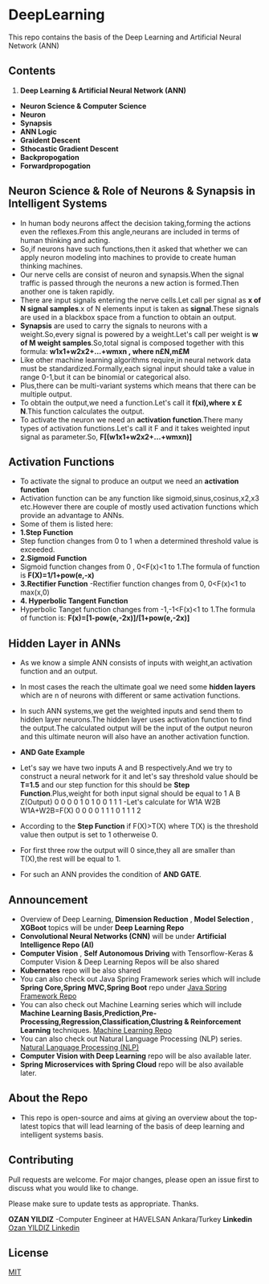 # DeepLearning
This repo contains the basis of the Deep Learning and Artificial Neural Network (ANN)

## Contents
  1. **Deep Learning & Artificial Neural Network (ANN)**
  - **Neuron Science & Computer Science**
  - **Neuron**
  - **Synapsis**
  - **ANN Logic**
  - **Graident Descent**
  - **Sthocastic Gradient Descent**
  - **Backpropogation**
  - **Forwardpropogation**
  
## Neuron Science & Role of Neurons & Synapsis in Intelligent Systems
- In human body neurons affect the decision taking,forming the actions even the reflexes.From this angle,neurans are included in terms of human thinking and acting.
- So,if neurons have such functions,then it asked that whether we can apply neuron modeling into machines to provide to create human thinking machines.
- Our nerve cells are consist of neuron and synapsis.When the signal traffic is passed through the neurons a new action is formed.Then another one is taken rapidly.
- There are input signals entering the nerve cells.Let call per signal as **x of N signal samples**.x of N elements input is taken as **signal**.These signals are used in a blackbox space from a function to obtain an output.
- **Synapsis** are used to carry the signals to neurons with a weight.So,every signal is powered by a weight.Let's call per weight is **w of M weight samples**.So,total signal is composed together with this formula: **w1x1+w2x2+...+wmxn , where n£N,m£M**
- Like other machine learning algorithms require,in neural network data must be standardized.Formally,each signal input should take a value in range 0-1,but it can be binomial or categorical also.
- Plus,there can be multi-variant systems which means that there can be multiple output.
- To obtain the output,we need a function.Let's call it **f(xi),where x £ N**.This function calculates the output.
- To activate the neuron we need an **activation function**.There many types of activation functions.Let's call it F and it takes weighted input signal as parameter.So, **F[(w1x1+w2x2+...+wmxn)]**

## Activation Functions
- To activate the signal to produce an output we need an **activation function**
- Activation function can be any function like sigmoid,sinus,cosinus,x2,x3 etc.However there are couple of mostly used activation functions which provide an advantage to ANNs.
- Some of them is listed here:
- **1.Step Function**
- Step function changes from 0 to 1 when a determined threshold value is exceeded.
- **2.Sigmoid Function**
- Sigmoid function changes from 0 , 0<F(x)<1 to 1.The formula of function is **F(X)=1/1+pow(e,-x)**
- **3.Rectifier Function**
-Rectifier function changes from 0, 0<F(x)<1 to max(x,0)
- **4. Hyperbolic Tangent Function**
- Hyperbolic Tanget function changes from -1,-1<F(x)<1 to 1.The formula of function is: **F(x)=[1-pow(e,-2x)]/[1+pow(e,-2x)]**

## Hidden Layer in ANNs
- As we know a simple ANN consists of inputs with weight,an activation function and an output.
- In most cases the reach the ultimate goal we need some **hidden layers** which are n of neurons with different or same activation functions.
- In such ANN systems,we get the weighted inputs and send them to hidden layer neurons.The hidden layer uses activation function to find the output.The calculated output will be the input of the output neuron and this ultimate neuron will also have an another activation function.

- **AND Gate Example**
- Let's say we have two inputs A and B respectively.And we try to construct a neural network for it and let's say threshold value should be **T=1.5** and our step function for this should be **Step Function**.Plus,weight for both input signal should be equal to 1
A B Z(Output)
0 0 0
0 1 0
1 0 0
1 1 1
-Let's calculate for 
W1A W2B W1A+W2B=F(X)
0   0    0
0   1    1
1   0    1
1   1    2

- According to the **Step Function** if F(X)>T(X) where T(X) is the threshold value then output is set to 1 otherweise 0.
- For first three row the output will 0 since,they all are smaller than T(X),the rest will be equal to 1.
- For such an ANN provides the condition of **AND GATE**.

## Announcement
- Overview of Deep Learning, **Dimension Reduction** , **Model Selection** , **XGBoot** topics will be under **Deep Learning Repo** 
- **Convolutional Neural Networks (CNN)** will be under **Artificial Intelligence Repo (AI)** 
- **Computer Vision** , **Self Autonomous Driving** with Tensorflow-Keras & Computer Vision & Deep Learning Repos will be also shared 
- **Kubernates** repo will be also shared 
- You can also check out Java Spring Framework series which will include **Spring Core,Spring MVC,Spring Boot** repo under
[Java Spring Framework Repo](https://github.com/ozanyldzgithuboffical/Spring)
- You can also check out Machine Learning series which will include **Machine Learning Basis,Prediction,Pre-Processing,Regression,Classification,Clustring & Reinforcement Learning** techniques.
[Machine Learning Repo](https://github.com/ozanyldzgithuboffical/OzanYldzML)
- You can also check out Natural Language Processing (NLP) series.
[Natural Language Processing (NLP)](https://github.com/ozanyldzgithuboffical/NLP-Natural-Language-Processing-)
- **Computer Vision with Deep Learning** repo will be also available later.
- **Spring Microservices with Spring Cloud** repo will be also available later. 

## About the Repo
- This repo is open-source and aims at giving an overview about the top-latest topics that will lead learning of the basis of deep learning and intelligent systems basis.

## Contributing
Pull requests are welcome. For major changes, please open an issue first to discuss what you would like to change.

Please make sure to update tests as appropriate. Thanks.

**OZAN YILDIZ**
-Computer Engineer at HAVELSAN Ankara/Turkey 
**Linkedin**
[Ozan YILDIZ Linkedin](https://www.linkedin.com/in/ozan-yildiz-b8137a173/)

## License
[MIT](https://choosealicense.com/licenses/mit/)

